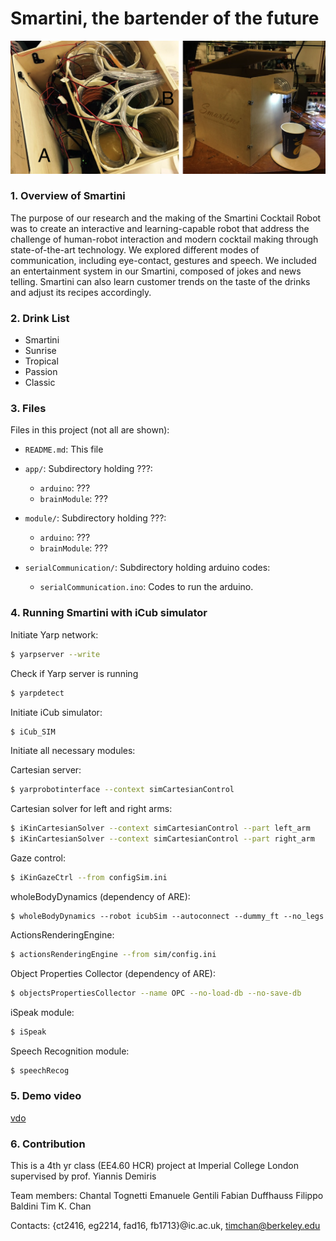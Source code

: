 # Smartini, the bartender of the future
![](demo.png?raw=true)

### 1. Overview of Smartini
The purpose of our research and the making of the Smartini Cocktail Robot was to create an interactive and learning-capable robot that address the challenge of human-robot interaction and modern cocktail making through state-of-the-art technology. We explored different modes of communication, including eye-contact, gestures and speech. We included an entertainment system in our Smartini, composed of jokes and news telling. Smartini can also learn customer trends on the taste of the drinks and adjust its recipes accordingly.

### 2. Drink List
* Smartini
* Sunrise
* Tropical
* Passion
* Classic

### 3. Files

Files in this project (not all are shown):

* `README.md`:          	This file
* `app/`:                 	Subdirectory holding ???:
    * `arduino`:            ???
    * `brainModule`:        ???

* `module/`:                Subdirectory holding ???:
    * `arduino`:           	???
    * `brainModule`:        ???

* `serialCommunication/`:   Subdirectory holding arduino codes:
    * `serialCommunication.ino`:	Codes to run the arduino.


### 4. Running Smartini with iCub simulator

Initiate Yarp network:

```sh
$ yarpserver --write
```

Check if Yarp server is running
```sh
$ yarpdetect
```

Initiate iCub simulator:
```sh
$ iCub_SIM
```

Initiate all necessary modules:

Cartesian server:
```sh
$ yarprobotinterface --context simCartesianControl
```

Cartesian solver for left and right arms:
```sh
$ iKinCartesianSolver --context simCartesianControl --part left_arm
$ iKinCartesianSolver --context simCartesianControl --part right_arm
```

Gaze control:
```sh
$ iKinGazeCtrl --from configSim.ini
```

wholeBodyDynamics (dependency of ARE):
```
$ wholeBodyDynamics --robot icubSim --autoconnect --dummy_ft --no_legs
```



ActionsRenderingEngine:
```sh
$ actionsRenderingEngine --from sim/config.ini
```

Object Properties Collector (dependency of ARE):
```sh
$ objectsPropertiesCollector --name OPC --no-load-db --no-save-db
```

iSpeak module:
```sh
$ iSpeak
```

Speech Recognition module:
```sh
$ speechRecog
```

### 5. Demo video
[vdo]

### 6. Contribution
This is a 4th yr class (EE4.60 HCR) project at Imperial College London supervised by prof. Yiannis Demiris

Team members:
	Chantal Tognetti
	Emanuele Gentili
	Fabian Duffhauss
	Filippo Baldini
	Tim K. Chan

Contacts:
	{ct2416, eg2214, fad16, fb1713}@ic.ac.uk, timchan@berkeley.edu

[vdo]: <https://youtu.be/k7Cp1eb-CAM>